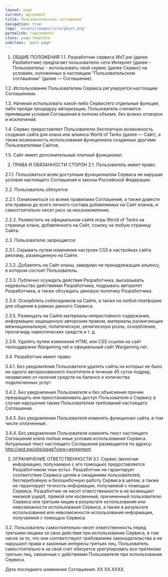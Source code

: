 ```yaml
---
layout: page
current: agreement
title: Пользовательское соглашение
navigation: true
logo: 'assets/images/site/ghost.png'
permalink: /agreement/
class: page-template
subclass: 'post page'
---
```


1. ОБЩИЕ ПОЛОЖЕНИЯ
1.1. Разработчик сервиса WoT.pw (далее Разбаботчик) предлагает пользователю сети Интернет (далее – Пользователь) - использовать свой сервис (далее Сервис) на условиях, изложенных в настоящем "Пользовательском соглашении" (далее — Соглашение).

1.2. Использование Пользователем Сервиса регулируется настоящим Соглашением.

1.3. Начиная использовать какой-либо Сервис/его отдельные функции, либо пройдя процедуру авторизации, Пользователь считается принявшим условия Соглашения в полном объеме, без всяких оговорок и исключений.

1.4. Сервис предоставляет Пользователю бесплатную возможность создания сайта для клана или альянса World of Tanks (далее — Сайт), а также возможность использования функционала созданных другими Пользователями Сайтов.

1.5. Сайт имеет дополнительный платный функционал.

2. ПРАВА И ОБЯЗАННОСТИ СТОРОН
2.1. Пользователь имеет право:

2.1.1. Пользоваться всем доступным функционалом Сервиса не нарушая условия настоящего Соглашения и законы Российской Федерации.

2.2. Пользователь обязуется:

2.2.1. Ознакомиться со всеми правилами Соглашения, а также довести эти правила до всего личного состава добавляемых на Сайт кланов, и самостоятельно несет риск за неознакомление.

2.2.2. Разместить на официальном сайте игры World of Tanks на странице клана, добавленного на Сайт, ссылку на любую страницу Сайта.

2.3. Пользователю запрещается:

2.3.1. Скрывать путем изменения настроек CSS в настройках сайта рекламу, размещенную на Сайте.

2.3.2. Добавлять на Сайт кланы, заведомо не принадлежащие альянсу, в котором состоит Пользователь.

2.3.3. Публично осуждать действия Разработчика, высказывать недовольство действиями Разработчика, подрывать авторитет Разработчика, а также обсуждать ценовую политику Разработчика.

2.3.4. Оскорблять собеседников на Сайте, а также на любой платформе для общения в рамках данного Сервиса.

2.3.5. Размещать на Сайте материалы непристойного содержания, информацию защищенную авторским правом, материалы разжигающие межнациональную, политическую, религиозную рознь, оскорбления, пропаганду наркотических средств и т. д.

2.3.6. Удалять путем изменения HTML или CSS ссылки на сайт техподдержки Wargaming.net и официальный сайт Wargaming.net .

3.4. Разработчик имеет право:

3.4.1. Без уведомления Пользователя удалять сайты на которых не было ни одного авторизованного посетителя в течение 45 суток подряд, независимо от наличия средств на балансе и количества подключенных услуг.

3.4.2. Без уведомления Пользователя и без объяснения причин прекращать или приостанавливать доступ Пользователя к Сервису в случае нарушения таким Пользователем требований настоящего Соглашения.

3.4.3. Без уведомления Пользователя изменять функционал сайта, в том числе оплаченный.

3.4.4. Без уведомления Пользователя изменять текст настоящего Соглашения и/или любые иные условия использования Сервиса. Актуальный текст настоящего Соглашения размещается по адресу: http://wot.pw/site/page?view=agreement.

3. ОГРАНИЧЕНИЕ ОТВЕТСТВЕННОСТИ
3.1. Сервис (включая информацию, получаемую с его помощью) предоставляется Разработчиком «как есть». Разработчик не гарантирует соответствие Сервиса целям и ожиданиям пользователей, бесперебойную и безошибочную работу Сервиса в целом, а также не гарантирует точность информации, получаемой с помощью Сервиса. Разработчик не несет ответственности и не возмещает никакой ущерб, прямой или косвенный, причиненный пользователю Сервиса или третьим лицам в результате использования или невозможности использования Сервиса, а также в результате использования или невозможности использования информации, получаемой с помощью Сервиса.

3.2. Пользователь самостоятельно несет ответственность перед третьими лицами за свои действия при использовании Сервиса, в том числе за то, что они соответствуют требованиям законодательства и не нарушают права и законные интересы третьих лиц. Пользователь самостоятельно и за свой счет обязуется урегулировать все претензии третьих лиц, связанные с действиями Пользователя при использовании Сервиса.

Дата последнего изменения Соглашения: XX.XX.XXXX.
